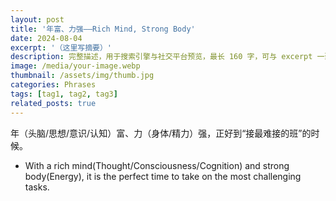 ```yaml
---
layout: post
title: '年富、力强——Rich Mind, Strong Body'
date: 2024-08-04
excerpt: '（这里写摘要）'
description: 完整描述，用于搜索引擎与社交平台预览，最长 160 字，可与 excerpt 一致
image: /media/your-image.webp
thumbnail: /assets/img/thumb.jpg
categories: Phrases
tags: [tag1, tag2, tag3]
related_posts: true
---
```


年（头脑/思想/意识/认知）富、力（身体/精力）强，正好到“接最难接的班”的时候。

- With a rich mind(Thought/Consciousness/Cognition) and strong body(Energy), it is the perfect time to take on the most challenging tasks.